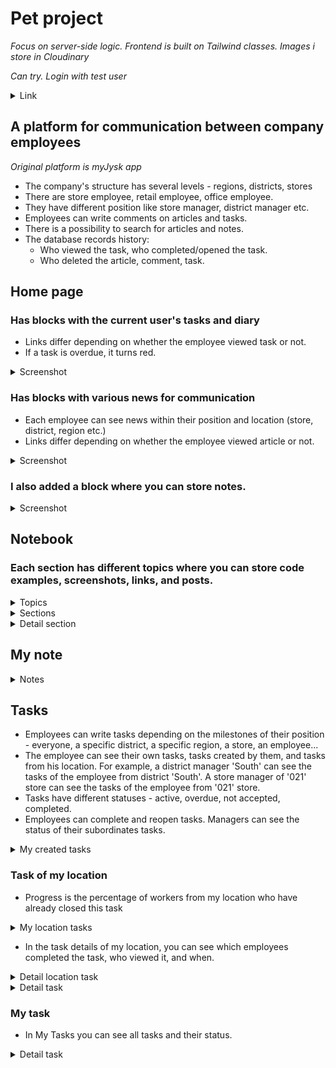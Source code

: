 # Pet project 
*Focus on server-side logic. Frontend is built on Tailwind classes. Images i store in Cloudinary*

*Can try. Login with test user*
<details>
  <summary>Link</summary>
  
  [Link](https://51.21.53.216.nip.io/)
  
  ![image](https://github.com/user-attachments/assets/cc9391f9-c14a-48b1-9661-c92fc006a7a1)
</details>


## A platform for communication between company employees 
*Original platform is myJysk app*
- The company's structure has several levels - regions, districts, stores
- There are store employee, retail employee, office employee.
- They have different position like store manager, district manager etc.
- Employees can write comments on articles and tasks.
- There is a possibility to search for articles and notes.
- The database records history:
  - Who viewed the task, who completed/opened the task.
  - Who deleted the article, comment, task.
## Home page
### Has blocks with the current user's tasks and diary
- Links differ depending on whether the employee viewed task or not.
- If a task is overdue, it turns red.
<details>
  <summary>Screenshot</summary>

  ![image](https://github.com/user-attachments/assets/d08c4d53-c56f-4ef6-aabc-8a69d10f1e33)
</details>

### Has blocks with various news for communication
- Each employee can see news within their position and location (store, district, region etc.)
- Links differ depending on whether the employee viewed article or not.
<details>
  <summary>Screenshot</summary>

  ![image](https://github.com/user-attachments/assets/7eed38e3-3082-4ae3-8a2a-86b78053974e)
</details>

### I also added a block where you can store notes.
<details>
  <summary>Screenshot</summary>

  ![image](https://github.com/user-attachments/assets/87ca760b-2754-4827-a1bc-d6742e756470)
</details>

## Notebook

### Each section has different topics where you can store code examples, screenshots, links, and posts.
<details>
  <summary>Topics</summary>

  ![image](https://github.com/user-attachments/assets/0672ae8e-2bd0-470d-893a-2c73eecd76e6)
</details>

<details>
  <summary>Sections</summary>

  ![image](https://github.com/user-attachments/assets/56fdb2cd-0535-485a-8246-5a26947e6f44)
</details>

<details>
  <summary>Detail section</summary>

  ![image](https://github.com/user-attachments/assets/01e85cc2-ab3c-4201-b988-cf16adb11805)
</details>

## My note 
<details>
  <summary>Notes</summary>

  ![image](https://github.com/user-attachments/assets/f053e33c-9823-44bc-a2c4-4d44fbcab97c)
</details>

## Tasks
- Employees can write tasks depending on the milestones of their position - everyone, a specific district, a specific region, a store, an employee...
- The employee can see their own tasks, tasks created by them, and tasks from his location.
  For example, a district manager 'South' can see the tasks of the employee from district 'South'. A store manager of '021' store can see the tasks of the employee from '021' store.
- Tasks have different statuses - active, overdue, not accepted, completed.
- Employees can complete and reopen tasks. Managers can see the status of their subordinates tasks.
<details>
  <summary>My created tasks</summary>

  ![image](https://github.com/user-attachments/assets/307a0fad-1770-40ab-a577-63c948b45df7)
</details>

### Task of my location
- Progress is the percentage of workers from my location who have already closed this task
<details>
  <summary>My location tasks</summary>

  ![image](https://github.com/user-attachments/assets/670d25a9-496a-4044-a258-84cea98b1fa0)
</details>

- In the task details of my location, you can see which employees completed the task, who viewed it, and when.

<details>
  <summary>Detail location task</summary>

  ![image](https://github.com/user-attachments/assets/b5820573-c3e1-4b09-86c6-4fd34c16ec5a)
</details>

<details>
  <summary>Detail task</summary>

  ![image](https://github.com/user-attachments/assets/170bea07-1d70-461b-8ccf-8a12b6a21677)
</details>

### My task
- In My Tasks you can see all tasks and their status.
<details>
  <summary>Detail task</summary>
  
  ![image](https://github.com/user-attachments/assets/fb3c3911-7fb5-4e2e-87a9-42ff5ea88662)
</details>








